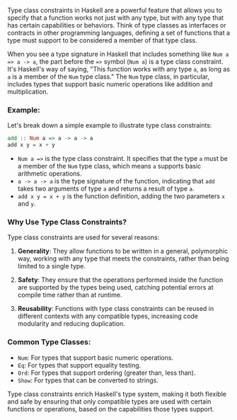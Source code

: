 Type class constraints in Haskell are a powerful feature that allows you to specify that a function works not just with any type, but with any type that has certain capabilities or behaviors. Think of type classes as interfaces or contracts in other programming languages, defining a set of functions that a type must support to be considered a member of that type class.

When you see a type signature in Haskell that includes something like `Num a => a -> a`, the part before the `=>` symbol (`Num a`) is a type class constraint. It's Haskell's way of saying, "This function works with any type `a`, as long as `a` is a member of the `Num` type class." The `Num` type class, in particular, includes types that support basic numeric operations like addition and multiplication.

### Example:

Let's break down a simple example to illustrate type class constraints:

```haskell
add :: Num a => a -> a -> a
add x y = x + y
```

- `Num a =>` is the type class constraint. It specifies that the type `a` must be a member of the `Num` type class, which means `a` supports basic arithmetic operations.
- `a -> a -> a` is the type signature of the function, indicating that `add` takes two arguments of type `a` and returns a result of type `a`.
- `add x y = x + y` is the function definition, adding the two parameters `x` and `y`.

### Why Use Type Class Constraints?

Type class constraints are used for several reasons:

1. **Generality**: They allow functions to be written in a general, polymorphic way, working with any type that meets the constraints, rather than being limited to a single type.

2. **Safety**: They ensure that the operations performed inside the function are supported by the types being used, catching potential errors at compile time rather than at runtime.

3. **Reusability**: Functions with type class constraints can be reused in different contexts with any compatible types, increasing code modularity and reducing duplication.

### Common Type Classes:

- `Num`: For types that support basic numeric operations.
- `Eq`: For types that support equality testing.
- `Ord`: For types that support ordering (greater than, less than).
- `Show`: For types that can be converted to strings.

Type class constraints enrich Haskell's type system, making it both flexible and safe by ensuring that only compatible types are used with certain functions or operations, based on the capabilities those types support.
